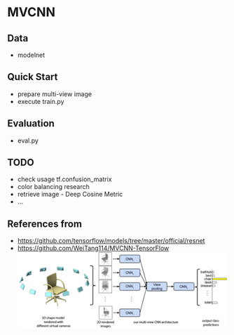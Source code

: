 # MVCNN

## Data
- modelnet

## Quick Start
- prepare multi-view image
- execute train.py

## Evaluation
- eval.py

## TODO
- check usage tf.confusion_matrix
- color balancing research
- retrieve image - Deep Cosine Metric
- ...

## References from
- https://github.com/tensorflow/models/tree/master/official/resnet
- https://github.com/WeiTang114/MVCNN-TensorFlow
![](assets/mvcnn_framework.png)

